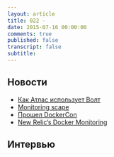 ```yaml
---
layout: article
title: 022 - 
date: 2015-07-16 00:00:00
comments: true
published: false
transcript: false
subtitle:
---
```


## Новости

* [Как Атлас использует Волт](https://www.hashicorp.com/blog/how-atlas-uses-vault-for-managing-secrets.html)
* [Monitoring scape](https://bigpanda.io/monitoringscape/media/poster.pdf)
* [Прошел DockerCon]()
* [New Relic’s Docker Monitoring](https://blog.newrelic.com/2015/06/19/docker-monitoring-general-availability/)

## Интервью
